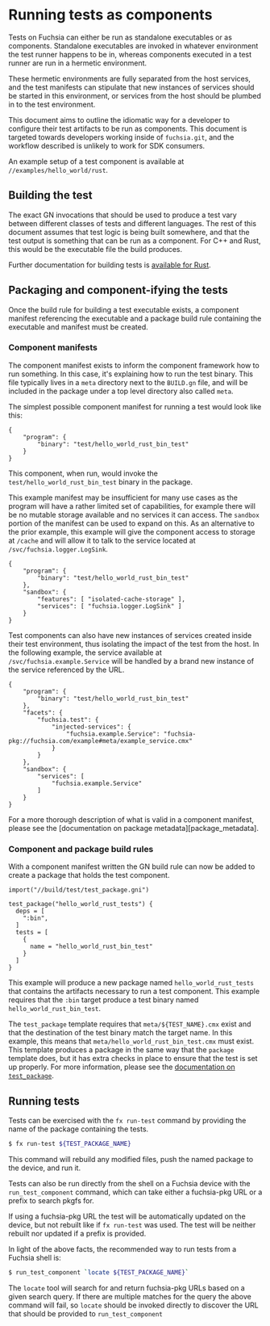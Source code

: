 # Running tests as components

Tests on Fuchsia can either be run as standalone executables or as components.
Standalone executables are invoked in whatever environment the test runner
happens to be in, whereas components executed in a test runner are run in a
hermetic environment.

These hermetic environments are fully separated from the host services, and the
test manifests can stipulate that new instances of services should be started in
this environment, or services from the host should be plumbed in to the test
environment.

This document aims to outline the idiomatic way for a developer to configure
their test artifacts to be run as components. This document is targeted towards
developers working inside of `fuchsia.git`, and the workflow described is
unlikely to work for SDK consumers.

An example setup of a test component is available at
`//examples/hello_world/rust`.

## Building the test

The exact GN invocations that should be used to produce a test vary between
different classes of tests and different languages. The rest of this document
assumes that test logic is being built somewhere, and that the test output is
something that can be run as a component. For C++ and Rust, this would be the
executable file the build produces.

Further documentation for building tests is [available for Rust][rust_testing].

## Packaging and component-ifying the tests

Once the build rule for building a test executable exists, a component manifest
referencing the executable and a package build rule containing the executable
and manifest must be created.

### Component manifests

The component manifest exists to inform the component framework how to run
something. In this case, it's explaining how to run the test binary. This file
typically lives in a `meta` directory next to the `BUILD.gn` file, and will be
included in the package under a top level directory also called `meta`.

The simplest possible component manifest for running a test would look like
this:

```cmx
{
    "program": {
        "binary": "test/hello_world_rust_bin_test"
    }
}
```

This component, when run, would invoke the `test/hello_world_rust_bin_test`
binary in the package.

This example manifest may be insufficient for many use cases as the program will
have a rather limited set of capabilities, for example there will be no mutable
storage available and no services it can access. The `sandbox` portion of the
manifest can be used to expand on this. As an alternative to the prior example,
this example will give the component access to storage at `/cache` and will
allow it to talk to the service located at `/svc/fuchsia.logger.LogSink`.

```cmx
{
    "program": {
        "binary": "test/hello_world_rust_bin_test"
    },
    "sandbox": {
        "features": [ "isolated-cache-storage" ],
        "services": [ "fuchsia.logger.LogSink" ]
    }
}
```

Test components can also have new instances of services created inside their
test environment, thus isolating the impact of the test from the host. In the
following example, the service available at `/svc/fuchsia.example.Service` will
be handled by a brand new instance of the service referenced by the URL.

```cmx
{
    "program": {
        "binary": "test/hello_world_rust_bin_test"
    },
    "facets": {
        "fuchsia.test": {
            "injected-services": {
                "fuchsia.example.Service": "fuchsia-pkg://fuchsia.com/example#meta/example_service.cmx"
            }
        }
    },
    "sandbox": {
        "services": [
            "fuchsia.example.Service"
        ]
    }
}
```

For a more thorough description of what is valid in a component manifest, please
see the [documentation on package metadata][package_metadata].

### Component and package build rules

With a component manifest written the GN build rule can now be added to create a
package that holds the test component.

```GN
import("//build/test/test_package.gni")

test_package("hello_world_rust_tests") {
  deps = [
    ":bin",
  ]
  tests = [
    {
      name = "hello_world_rust_bin_test"
    }
  ]
}
```

This example will produce a new package named `hello_world_rust_tests` that
contains the artifacts necessary to run a test component. This example requires
that the `:bin` target produce a test binary named `hello_world_rust_bin_test`.

The `test_package` template requires that `meta/${TEST_NAME}.cmx` exist and that
the destination of the test binary match the target name. In this example, this
means that `meta/hello_world_rust_bin_test.cmx` must exist. This template
produces a package in the same way that the `package` template does, but it has
extra checks in place to ensure that the test is set up properly. For more
information, please  see the [documentation on `test_package`][test_package].

## Running tests

Tests can be exercised with the `fx run-test` command by providing the name of
the package containing the tests.

```bash
$ fx run-test ${TEST_PACKAGE_NAME}
```

This command will rebuild any modified files, push the named package to the
device, and run it.

Tests can also be run directly from the shell on a Fuchsia device with the
`run_test_component` command, which can take either a fuchsia-pkg URL or a
prefix to search pkgfs for.

If using a fuchsia-pkg URL the test will be automatically updated on the device,
but not rebuilt like if `fx run-test` was used. The test will be neither rebuilt
nor updated if a prefix is provided.

In light of the above facts, the recommended way to run tests from a Fuchsia
shell is:

```bash
$ run_test_component `locate ${TEST_PACKAGE_NAME}`
```

The `locate` tool will search for and return fuchsia-pkg URLs based on a given
search query. If there are multiple matches for the query the above command will
fail, so `locate` should be invoked directly to discover the URL that should be
provided to `run_test_component`

[rust_testing]: ../languages/rust/testing.md
[test_package]: test_component.md
